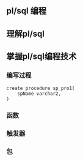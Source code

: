 ## pl/sql 编程

## 理解pl/sql



## 掌握pl/sql编程技术

### 编写过程

```plsql
create procedure sp_pro1(
	spName varchar2,
)
```



### 函数

### 触发器

### 包

